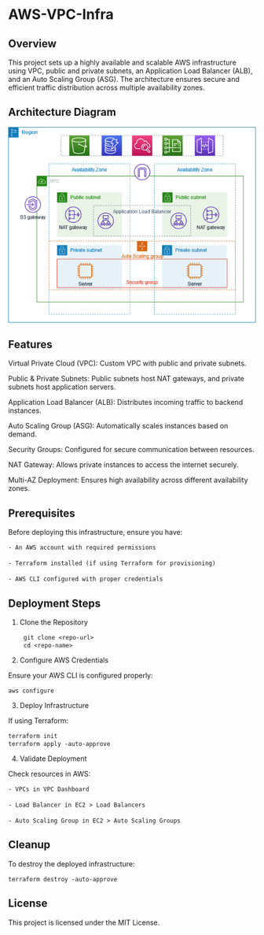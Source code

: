 # AWS-VPC-Infra

## Overview

This project sets up a highly available and scalable AWS infrastructure using VPC, public and private subnets, an Application Load Balancer (ALB), and an Auto Scaling Group (ASG). The architecture ensures secure and efficient traffic distribution across multiple availability zones.

## Architecture Diagram

![AWS-vpc](./aws_vpc.png)


## Features

Virtual Private Cloud (VPC): Custom VPC with public and private subnets.

Public & Private Subnets: Public subnets host NAT gateways, and private subnets host application servers.

Application Load Balancer (ALB): Distributes incoming traffic to backend instances.

Auto Scaling Group (ASG): Automatically scales instances based on demand.

Security Groups: Configured for secure communication between resources.

NAT Gateway: Allows private instances to access the internet securely.

Multi-AZ Deployment: Ensures high availability across different availability zones.

## Prerequisites

Before deploying this infrastructure, ensure you have:

    - An AWS account with required permissions

    - Terraform installed (if using Terraform for provisioning)

    - AWS CLI configured with proper credentials

## Deployment Steps

1. Clone the Repository

        git clone <repo-url>
        cd <repo-name>

2. Configure AWS Credentials

Ensure your AWS CLI is configured properly:

    aws configure

3. Deploy Infrastructure

If using Terraform:

    terraform init
    terraform apply -auto-approve

4. Validate Deployment

Check resources in AWS:

    - VPCs in VPC Dashboard
  
    - Load Balancer in EC2 > Load Balancers
  
    - Auto Scaling Group in EC2 > Auto Scaling Groups

## Cleanup

To destroy the deployed infrastructure:

    terraform destroy -auto-approve

## License

This project is licensed under the MIT License.


